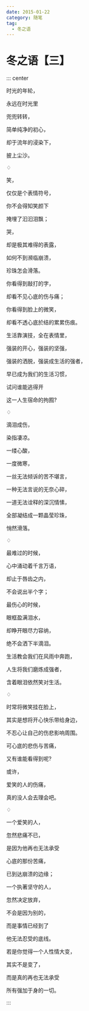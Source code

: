 ```yaml
---
date: 2015-01-22
category: 随笔
tag:
  - 冬之语
---
```


# 冬之语【三】

::: center

时光的年轮，

永远在时光里

兜兜转转，

简单纯净的初心，

却于流年的浸染下，

披上尘沙。

♢

笑，

仅仅是个表情符号，

你不会得知笑颜下

掩埋了汩汩泪飘；

哭，

却是极其难得的表露，

如何不到濒临崩溃，

珍珠怎会滑落。

你看得到敲打的字，

却看不见心底的伤与痛；

你看得到脸上的微笑，

却看不透心底於结的累累伤痕。

生活靠演技，全在表情里，

强装的开心，强装的坚强，

强装的洒脱，强装成生活的强者，

早已成为我们的生活习惯，

试问谁能逃得开

这一人生宿命的拘囿?

♢

滴泪成伤，

染指凄凉。

一缕心酸，

一度微寒，

一丝无法倾诉的苦不堪言，

一种无法言说的无奈心碎，

一道无法诠释的深沉情愫，

全部凝结成一颗晶莹珍珠，

悄然滑落。

♢

最难过的时候，

心中涌动着千言万语，

却止于唇齿之内，

不会说出半个字；

最伤心的时候，

眼框盈满泪水，

却睁开眼尽力容纳，

绝不会洒下半滴泪。

生活教会我们在风雨中奔跑，

人生将我们磨炼成强者，

含着眼泪依然笑对生活。

♢

时常将微笑挂在脸上，

其实是想将开心快乐带给身边，

不忍心让自己的伤悲影响周围。

可心底的悲伤与苦痛，

又有谁能看得到呢?

或许，

爱笑的人的伤痛，

真的没人会去理会吧。

♢

一个爱笑的人，

忽然悲痛不已，

是因为他再也无法承受

心底的那份苦痛，

已到达崩溃的边缘；

一个执著坚守的人，

忽然决定放弃，

不会是因为别的，

而是事情已经到了

他无法忍受的底线。

若是你觉得一个人性情大变，

其实不是变了，

而是真的再也无法承受

所有强加于身的一切。

:::
